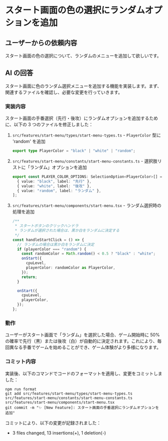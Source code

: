# スタート画面の色の選択にランダムオプションを追加

## ユーザーからの依頼内容

スタート画面の色の選択について、ランダムのメニューを追加して欲しいです。

## AI の回答

スタート画面に色のランダム選択メニューを追加する機能を実装します。まず、関連するファイルを確認し、必要な変更を行っていきます。

### 実装内容

スタート画面の手番選択（先行・後攻）にランダムオプションを追加するために、以下の 3 つのファイルを修正しました：

1. `src/features/start-menu/types/start-menu-types.ts` - `PlayerColor` 型に 'random' を追加

   ```typescript
   export type PlayerColor = "black" | "white" | "random";
   ```

2. `src/features/start-menu/constants/start-menu-constants.ts` - 選択肢リストに「ランダム」オプションを追加

   ```typescript
   export const PLAYER_COLOR_OPTIONS: SelectionOption<PlayerColor>[] = [
     { value: "black", label: "先行" },
     { value: "white", label: "後攻" },
     { value: "random", label: "ランダム" },
   ];
   ```

3. `src/features/start-menu/components/start-menu.tsx` - ランダム選択時の処理を追加

   ```typescript
   /**
    * スタートボタンのクリックハンドラ
    * ランダムが選択された場合は、黒か白をランダムに決定する
    */
   const handleStartClick = () => {
     // ランダムの場合は黒か白をランダムに決定
     if (playerColor === "random") {
       const randomColor = Math.random() < 0.5 ? "black" : "white";
       onStart({
         cpuLevel,
         playerColor: randomColor as PlayerColor,
       });
       return;
     }

     onStart({
       cpuLevel,
       playerColor,
     });
   };
   ```

### 動作

ユーザーがスタート画面で「ランダム」を選択した場合、ゲーム開始時に 50%の確率で先行（黒）または後攻（白）が自動的に決定されます。これにより、毎回異なる手番でゲームを始めることができ、ゲーム体験がより多様になります。

### コミット内容

実装後、以下のコマンドでコードのフォーマットを適用し、変更をコミットしました：

```
npm run format
git add src/features/start-menu/types/start-menu-types.ts src/features/start-menu/constants/start-menu-constants.ts src/features/start-menu/components/start-menu.tsx
git commit -m "✨ [New Feature]: スタート画面の手番選択にランダムオプションを追加"
```

コミットにより、以下の変更が記録されました：

- 3 files changed, 13 insertions(+), 1 deletion(-)
